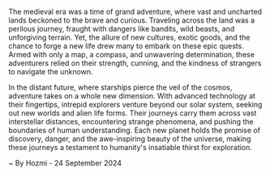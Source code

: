 
The medieval era was a time of grand adventure, where vast and uncharted lands beckoned to the brave and curious. Traveling across the land was a perilous journey, fraught with dangers like bandits, wild beasts, and unforgiving terrain. Yet, the allure of new cultures, exotic goods, and the chance to forge a new life drew many to embark on these epic quests.  Armed with only a map, a compass, and unwavering determination, these adventurers relied on their strength, cunning, and the kindness of strangers to navigate the unknown. 

In the distant future, where starships pierce the veil of the cosmos, adventure takes on a whole new dimension.  With advanced technology at their fingertips, intrepid explorers venture beyond our solar system, seeking out new worlds and alien life forms.  Their journeys carry them across vast interstellar distances, encountering strange phenomena, and pushing the boundaries of human understanding. Each new planet holds the promise of discovery, danger, and the awe-inspiring beauty of the universe, making these journeys a testament to humanity's insatiable thirst for exploration. 

~ By Hozmi - 24 September 2024

